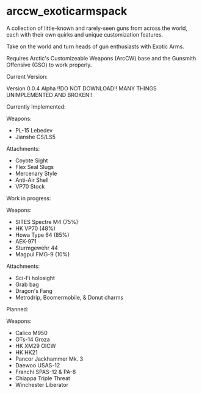 # arccw_exoticarmspack
A collection of little-known and rarely-seen guns from across the world, each with their own quirks and unique customization features. 

Take on the world and turn heads of gun enthusiasts with Exotic Arms.

Requires Arctic's Customizeable Weapons (ArcCW) base and the Gunsmith Offensive (GSO) to work properly.

Current Version:

Version 0.0.4 Alpha
!!DO NOT DOWNLOAD!! MANY THINGS UNIMPLEMENTED AND BROKEN!!

Currently Implemented:

Weapons:

- PL-15 Lebedev
- Jianshe CS/LS5

Attachments:

- Coyote Sight 
- Flex Seal Slugs
- Mercenary Style
- Anti-Air Shell
- VP70 Stock

Work in progress:

Weapons:

- SITES Spectre M4 (75%)
- HK VP70 (48%)
- Howa Type 64 (85%)
- AEK-971
- Sturmgewehr 44
- Magpul FMG-9 (10%)

Attachments:

- Sci-Fi holosight
- Grab bag
- Dragon's Fang
- Metrodrip, Boomermobile, & Donut charms

Planned:

Weapons:

- Calico M950
- OTs-14 Groza
- HK XM29 OICW
- HK HK21
- Pancor Jackhammer Mk. 3
- Daewoo USAS-12
- Franchi SPAS-12 & PA-8
- Chiappa Triple Threat
- Winchester Liberator
